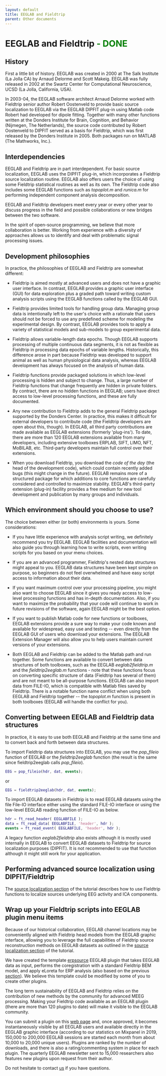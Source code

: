 ```yaml
---
layout: default
title: EEGLAB and Fieldtrip
parent: Other documents
---
```


 EEGLAB and Fieldtrip <span style="color: green">- DONE</span>
=========================

History
--------

First a little bit of history. EEGLAB was created in 2000 at The Salk
Institute (La Jolla CA) by Arnaud Delorme and Scott Makeig. EEGLAB was fully released in 2002 at the Swartz Center for Computational Neuroscience, UCSD (La Jolla, California, USA). 

In 2003-04, the EEGLAB software architect Arnaud
Delorme worked with Fieldtrip senior author Robert Oostenveld to provide
basic source localization to EEGLAB via the EEGLAB DIPFIT plug-in using
Matlab code Robert had developed for dipole fitting. Together with many
other functions written at the Donders Institute for Brain, Cognition,
and Behavior (Nijmegen, The Netherlands), the source code contributed by
Robert Oostenveld to DIPFIT served as a basis for Fieldtrip, which was
first released by the Donders Institute in 2005. Both packages run on
MATLAB (The Mathworks, Inc.).

Interdependencies
-------------------

EEGLAB and Fieldtrip are in part interdependent. For basic source
localization, EEGLAB uses the DIPFIT plug-in, which incorporates a
Fieldtrip source localization routine. EEGLAB also offers users the
choice of using some Fieldtrip statistical routines as well as its own.
The Fieldtrip code also includes some EEGLAB functions such as
*topoplot.m* and *runica.m* for performing independent component analysis
decomposition.

 EEGLAB and Fieldtrip developers meet every year or every
other year to discuss progress in the field and possible collaborations
or new bridges between the two software. 

In the spirit of open-source
programming, we believe that more collaboration is better. Working from
experience with a diversity of approaches allows us to identify and
deal with problematic signal processing issues.

Development philosophies
--------------------------

In practice, the philosophies of EEGLAB and Fieldtrip are somewhat
different:

-   Fieldtrip is aimed mostly at advanced users and does not have a
    graphic user interface. In contrast, EEGLAB provides a graphic user
    interface (GUI) for data exploration plus a graded path toward
    writing custom analysis scripts using the EEGLAB functions called by
    the EEGLAB GUI.

-   Fieldtrip provides limited tools for handling group data. Managing
    group data is intentionally left to the user's choice with a
    rationale that users should not be forced to use any predefined
    scheme for modeling the experimental design. By contrast, EEGLAB 
    provides tools to apply a variety of statistical models and
    sub-models to group experimental data.

-   Fieldtrip allows variable-length data epochs. Though EEGLAB supports
    processing of multiple continuous data segments, it is not as
    flexible as Fieldtrip in processing data epochs of variable lengths.
    Historically, this difference arose in part because Fieldtrip was
    developed to support animal as well as human physiological data
    analysis, whereas EEGLAB development has always focused on the analysis
    of human data.

-   Fieldtrip functions provide packaged solutions in which low-level
    processing is hidden and subject to change. Thus, a large number of
    Fieldtrip functions that change frequently are hidden in private
    folders. By contract, there are no hidden functions in EEGLAB; users
    have direct access to low-level processing functions, and these are
    fully documented.


-   Any new contribution to Fieldtrip adds to the general Fieldtrip
    package supported by the Donders Center. In practice, this makes it
    difficult for external developers to contribute code (the Fieldtrip
    developers are open about this, though). In EEGLAB, all third party
    contributions are made available as EEGLAB extensions (formerly
    'plug-ins'). To date, there are more than 120 EEGLAB extensions
    available from many developers, including extensive toolboxes
    ERPLAB, SIFT, LIMO, NFT, MoBILAB, etc. Third-party
    developers maintain full control over their extensions.


-   When you download Fieldtrip, you download the *code of the day* (the
    head of the development code), which could contain recently added
    bugs (this might change in the future). EEGLAB
    remains more of a structured package for which additions to core
    functions are carefully considered and controlled to maximize
    stability. EEGLAB's third-party extension (plug-in) facility
    provides a free medium for new tool development and publication by
    many groups and individuals.

Which environment should you choose to use?
---------------------------------------------

The choice between either (or both) environments is yours. Some
considerations:

-   If you have little experience with analysis script writing, we
    definitely recommend you try EEGLAB. EEGLAB facilities and
    documentation will also guide you through learning how to write
    scripts, even writing scripts for you based on your menu choices.

-   If you are an advanced programmer, Fieldtrip's nested data
    structures might appeal to you. EEGLAB data structures have
    been kept simple on purpose, so beginners do not feel overwhelmed and
    have easy script access to information about their data.

-   If you want maximum control over your processing pipeline, you might
    also want to choose EEGLAB since it gives you ready access to
    low-level processing functions and has in-depth documentation. Also,
    if you want to maximize the probability that your code will continue
    to work in future revisions of the software, again EEGLAB might be
    the best option.

-   If you want to publish Matlab code for new functions or toolboxes,
    EEGLAB extensions provide a sure way to make your code known and
    available for widespread, easy use and testing -- even directly from
    the EEGLAB GUI of users who download your extensions. The EEGLAB
    Extension Manager will also allow you to help users maintain current
    versions of your extensions.

-   Both EEGLAB and Fieldtrip can be added to the Matlab path and run
    together. Some functions are available to convert between data
    structures of both toolboxes, such as the EEGLAB *eeglab2fieldtrip.m*
    and the *fieldtrip2eeglab.m* functions - note that these functions
    focus on converting specific structure of data (Fieldtrip has
    several of them) and are not meant to be all-purpose functions.
    EEGLAB can also import data from FILE-IO, which is compatible with
    Matlab files saved by Fieldtrip. There is a notable function name
    conflict when using both EEGLAB and Fieldtrip together -- the
    *topoplot.m* function is present in both toolboxes (EEGLAB will handle the conflict for you).

Converting between EEGLAB and Fieldtrip data structures
--------------------------------------------------------

In practice, it is easy to use both EEGLAB and Fieldtrip at the same
time and to convert back and forth between data structures.

To import Fieldtrip data structures into EEGLAB, you may use the
*pop_fileio* function of EEGLAB or the *fieldtrip2eeglab*  function (the
result is the same since fieldtrip2eeglab calls *pop_fileio*).

``` matlab
EEG = pop_fileio(hdr, dat, events);
```

or

``` matlab
EEG = fieldtrip2eeglab(hdr, dat, events);
```

To import EEGLAB datasets in Fieldtrip is to read EEGLAB datasets using
the file File-IO interface either using the standard FILE-IO interface
or using the low-level EEGLAB reading function of FILE-IO as below.

``` matlab
hdr = ft_read_header( EEGLABFILE );
data = ft_read_data( EEGLABFILE, 'header', hdr );
events = ft_read_event( EEGLABFILE, 'header', hdr );
```

A legacy function *eeglab2fieldtrip* also exists although it is mostly
used internally in EEGLAB to convert EEGLAB datasets to Fieldtrip for
source localization purposes (DIPFIT). It is not recommended to use that
function although it might still work for your application.

Performing advanced source localization using DIPFIT/Fieldtrip
---------------------------------------------------------------

The [source localization section](/tutorials/09_source/EEG_sources)
of the tutorial describes how to use Fieldtrip functions to localize sources underlying EEG activity and ICA components.

Wrap up your Fieldtrip scripts into EEGLAB plugin menu items
----------------------------------------------------------------

Because of our historical collaboration,
EEGLAB channel locations may be conveniently aligned with Fieldtrip
head models from the EEGLAB graphic interface, allowing you to leverage the full capabilities of Fieldtrip source reconstruction methods on EEGLAB
datasets as outlined in the
[source localization section](/tutorials/09_source/EEG_sources.html#advanced-source-reconstruction-using-dipfitfieldtrip) of the tutorial.

We have created the template [erpsource](https://github.com/sccn/erpsource) EEGLAB plugin that takes EEGLAB data as input, performs the
coregistration with a standard Fieldtrip BEM model, and apply eLoreta
for ERP analysis (also based on the previous
[section](/tutorials/09_source/EEG_sources.html#advanced-source-reconstruction-using-dipfitfieldtrip)).
We believe this template could be modified by some of you to create
other plugins.

The long term sustainability of EEGLAB and Fieldtrip relies on the
contribution of new methods by the community for advanced MEEG
processing. Making your Fieldtrip code available as an EEGLAB plugin
(there are more than 120 plugins to date) will make it visible to the
EEGLAB community. 

You can submit a plugin on this [web page](https://sccn.ucsd.edu/eeglab/plugin_uploader/upload_form.php) and,
once approved, it becomes instantaneously visible by all EEGLAB users
and available directly in the EEGLAB graphic interface (according to our
statistics on Mixpanel in 2019, 150,000 to 200,000 EEGLAB sessions are
started each month from about 10,000 to 20,000 unique users). Plugins
are ranked by the number of downloads, and there is also a rating/commenting
system in place for each plugin. The quarterly EEGLAB newsletter sent to
15,000 researchers also features new plugins upon request from their
author.

Do not hesitate to contact [us](mailto:eeglab@sccn.ucsd.edu) if you have
questions.
